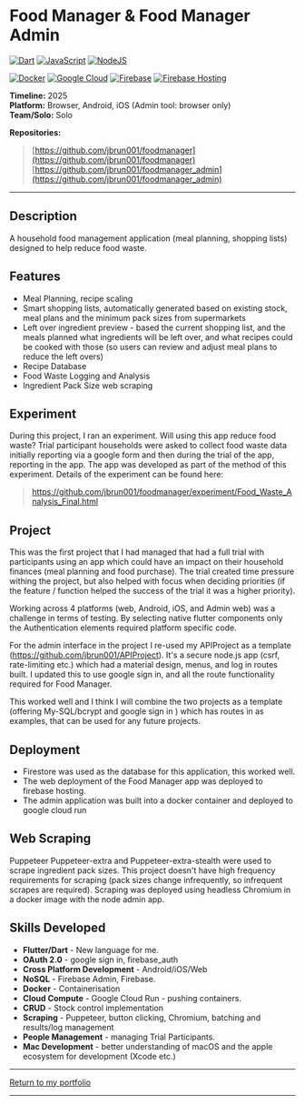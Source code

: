 # Food Manager & Food Manager Admin
[![Dart](https://img.shields.io/badge/Dart-%230175C2.svg?logo=dart&logoColor=white)](#) [![JavaScript](https://img.shields.io/badge/JavaScript-F7DF1E?logo=javascript&logoColor=000)](#) [![NodeJS](https://img.shields.io/badge/Node.js-6DA55F?logo=node.js&logoColor=white)](#)

[![Docker](https://img.shields.io/badge/Docker-2496ED?logo=docker&logoColor=fff)](#) [![Google Cloud](https://img.shields.io/badge/Google%20Cloud-%234285F4.svg?logo=google-cloud&logoColor=white)](#) [![Firebase](https://img.shields.io/badge/Firebase-039BE5?logo=Firebase&logoColor=white)](#) [![Firebase Hosting](https://img.shields.io/badge/Firebase%20Hosting-039BE5?logo=Firebase&logoColor=white)](#)

**Timeline:** 2025  
**Platform:** Browser, Android, iOS (Admin tool: browser only)  
**Team/Solo:** Solo

**Repositories:** 
> [https://github.com/jbrun001/foodmanager](https://github.com/jbrun001/foodmanager)
> [https://github.com/jbrun001/foodmanager_admin](https://github.com/jbrun001/foodmanager_admin)

---

## Description
A household food management application (meal planning, shopping lists) designed to help reduce food waste.

## Features
- Meal Planning, recipe scaling
- Smart shopping lists, automatically generated based on existing stock, meal plans and the minimum pack sizes from supermarkets  
- Left over ingredient preview - based the current shopping list, and the meals planned what ingredients will be left over, and what recipes could be cooked with those (so users can review and adjust meal plans to reduce the left overs)
- Recipe Database
- Food Waste Logging and Analysis
- Ingredient Pack Size web scraping

## Experiment
During this project, I ran an experiment. Will using this app reduce food waste? Trial participant households were asked to collect food waste data initially reporting via a google form and then during the trial of the app, reporting in the app. The app was developed as part of the method of this experiment.
Details of the experiment can be found here:
> https://github.com/jbrun001/foodmanager/experiment/Food_Waste_Analysis_Final.html

## Project
This was the first project that I had managed that had a full trial with participants using an app which could have an impact on their household finances (meal planning and food purchase). The trial created time pressure withing the project, but also helped with focus when deciding priorities (if the feature / function helped the success of the trial it was a higher priority).

Working across 4 platforms (web, Android, iOS, and Admin web) was a challenge in terms of testing. By selecting native flutter components only the Authentication elements required platform specific code.

For the admin interface in the project I re-used my APIProject as a template (https://github.com/jbrun001/APIProject). It's a secure node.js app (csrf, rate-limiting etc.) which had a material design, menus, and log in routes built. I updated this to use google sign in, and all the route functionality required for Food Manager. 

This worked well and I think I will combine the two projects as a template (offering My-SQL/bcrypt and google sign in ) which has routes in as examples, that can be used for any future projects.

## Deployment
- Firestore was used as the database for this application, this worked well.
- The web deployment of the Food Manager app was deployed to firebase hosting.
- The admin application was built into a docker container and deployed to google cloud run

## Web Scraping
Puppeteer Puppeteer-extra and Puppeteer-extra-stealth were used to scrape ingredient pack sizes. This project doesn't have high frequency requirements for scraping (pack sizes change infrequently, so infrequent scrapes are required). Scraping was deployed using headless Chromium in a docker image with the node admin app.

## Skills Developed
- **Flutter/Dart** - New language for me.
- **OAuth 2.0** - google sign in, firebase_auth
- **Cross Platform Development** - Android/iOS/Web
- **NoSQL** - Firebase Admin, Firebase.  
- **Docker** - Containerisation
- **Cloud Compute** - Google Cloud Run - pushing containers.
- **CRUD** - Stock control implementation
- **Scraping** - Puppeteer, button clicking, Chromium, batching and results/log management
- **People Management** - managing Trial Participants.
- **Mac Development** - better understanding of macOS and the apple ecosystem for development (Xcode etc.)

---
[Return to my portfolio](https://jbrun001.github.io/allprojects.html)

---